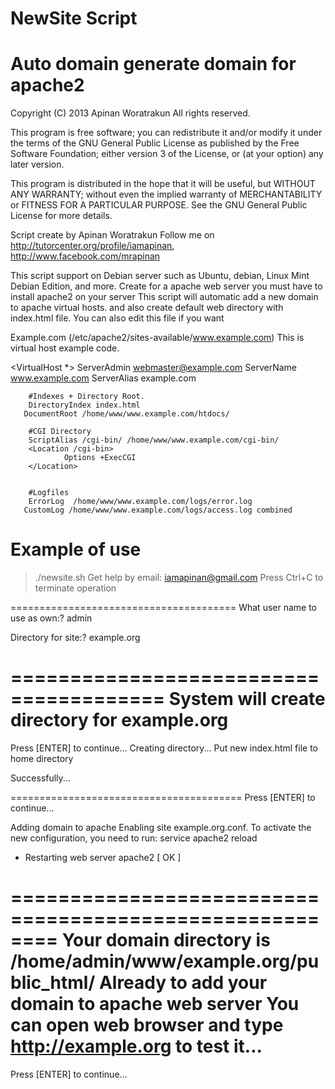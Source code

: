 NewSite Script
====================================================
Auto domain generate domain for apache2
====================================================

  Copyright (C) 2013 Apinan Woratrakun All rights reserved.

  This program is free software; you can redistribute it and/or modify
  it under the terms of the GNU General Public License as published by
  the Free Software Foundation; either version 3 of the License, or
  (at your option) any later version.

  This program is distributed in the hope that it will be useful,
  but WITHOUT ANY WARRANTY; without even the implied warranty of
  MERCHANTABILITY or FITNESS FOR A PARTICULAR PURPOSE.  See the
  GNU General Public License for more details.

 Script create by Apinan Woratrakun
 Follow me on http://tutorcenter.org/profile/iamapinan, http://www.facebook.com/mrapinan

 This script support on Debian server such as Ubuntu, debian, Linux Mint Debian Edition, and more.
 Create for a apache web server you must have to install apache2 on your server
 This script will automatic add a new domain to apache virtual hosts.
 and also create default web directory with index.html file.
 You can also edit this file if you want

 Example.com (/etc/apache2/sites-available/www.example.com)
 This is virtual host example code.

 <VirtualHost *>
        ServerAdmin webmaster@example.com
        ServerName  www.example.com
        ServerAlias example.com

        #Indexes + Directory Root.
        DirectoryIndex index.html
       DocumentRoot /home/www/www.example.com/htdocs/

        #CGI Directory
        ScriptAlias /cgi-bin/ /home/www/www.example.com/cgi-bin/
        <Location /cgi-bin>
                Options +ExecCGI
        </Location>


        #Logfiles
        ErrorLog  /home/www/www.example.com/logs/error.log
       CustomLog /home/www/www.example.com/logs/access.log combined
 </VirtualHost>

Example of use
===========================
> ./newsite.sh
 Get help by email: iamapinan@gmail.com
 Press Ctrl+C to terminate operation

=======================================
What user name to use as own:?
admin

Directory for site:?
example.org

=======================================
System will create directory for example.org
=======================================

Press [ENTER] to continue...
Creating directory...
Put new index.html file to home directory

Successfully...

========================================
Press [ENTER] to continue...

Adding domain to apache
Enabling site example.org.conf.
To activate the new configuration, you need to run:
  service apache2 reload
 * Restarting web server apache2                                                 [ OK ]

========================================================
Your domain directory is /home/admin/www/example.org/public_html/
Already to add your domain to apache web server
You can open web browser and type http://example.org to test it...
========================================================

Press [ENTER] to continue...

